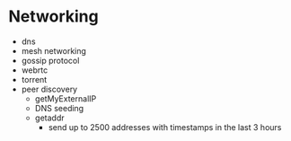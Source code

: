 # Networking

* dns
* mesh networking
* gossip protocol
* webrtc
* torrent
* peer discovery
  - getMyExternalIP
  - DNS seeding
  - getaddr
    - send up to 2500 addresses with timestamps in the last 3 hours